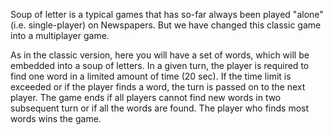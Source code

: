 Soup of letter is a typical games that has so-far always been played "alone" (i.e. single-player) on Newspapers. But we have changed this classic game into a multiplayer game. 

As in the classic version, here you will have a set of words, which will be embedded into a soup of letters. In a given turn, the player is required to find one word in a limited amount of time (20 sec). If the time limit is exceeded or if the player finds a word, the turn is passed on to the next player. The game ends if all players cannot find new words in two subsequent turn or if all the words are found. The player who finds most words wins the game. 